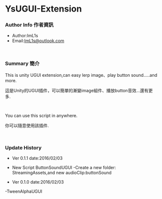 # YsUGUI-Extension

### Author Info 作者資訊

 * Author:ImL1s
 * Email:ImL1s@outlook.com
 
<br />

### Summary 簡介
 
This is unity UGUI extension,can easy lerp image、play button sound.....and more.

這是Unity的UGUI插件，可以簡單的漸變image組件、播放button音效...還有更多.

<br />
 
You can use this script in anywhere.

你可以隨意使用該插件.

<br />

### Update History
 * Ver 0.1.1
  date:2016/02/03
 
  - New Script ButtonSoundUGUI
  -Create a new folder: StreamingAssets,and new audioClip:buttonSound


 * Ver 0.1.0
  date:2016/02/03

  -TweenAlphaUGUI
